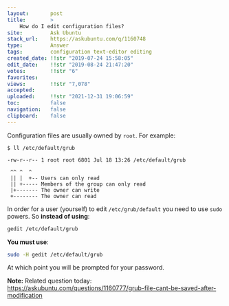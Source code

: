 ```yaml
---
layout:       post
title:        >
    How do I edit configuration files?
site:         Ask Ubuntu
stack_url:    https://askubuntu.com/q/1160748
type:         Answer
tags:         configuration text-editor editing
created_date: !!str "2019-07-24 15:58:05"
edit_date:    !!str "2019-08-24 21:47:20"
votes:        !!str "6"
favorites:    
views:        !!str "7,078"
accepted:     
uploaded:     !!str "2021-12-31 19:06:59"
toc:          false
navigation:   false
clipboard:    false
---
```


Configuration files are usually owned by `root`. For example:

``` 
$ ll /etc/default/grub

```

``` 
-rw-r--r-- 1 root root 6801 Jul 18 13:26 /etc/default/grub

```

``` 
 ^^ ^  ^
 || |  +-- Users can only read
 || +----- Members of the group can only read
 |+------- The owner can write
 +-------- The owner can read

```

In order for a user (yourself) to edit `/etc/grub/default` you need to use `sudo` powers. So **instead of using**:



``` bash
gedit /etc/default/grub

```

**You must use**:



``` bash
sudo -H gedit /etc/default/grub

```

At which point you will be prompted for your password.

**Note:** Related question today: https://askubuntu.com/questions/1160777/grub-file-cant-be-saved-after-modification
